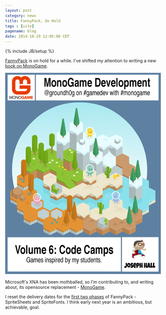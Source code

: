 ```yaml
---
layout: post
category: news
title: FannyPack, On Hold
tags : [site]
pagename: blog
date: 2014-10-29 12:05:00 CDT
---
```

{% include JB/setup %}

[FannyPack](http://fpack.moreoncode.com/) is on hold for a while. I've shifted my attention to writing a new [book on MonoGame](https://leanpub.com/monogamecodecamps). 

![The Book](/assets/img/blog/CodeCampsBookCover.png "My new pet project.")

Microsoft's XNA has been mothballed, so I'm contributing to, and writing about, its opensource replacement - [MonoGame](https://github.com/mono/MonoGame).

I reset the delivery dates for the [first two phases](https://github.com/groundh0g/FannyPack/issues) of FannyPack - SpriteSheets and SpriteFonts. I think early next year is an ambitious, but achievable, goal.